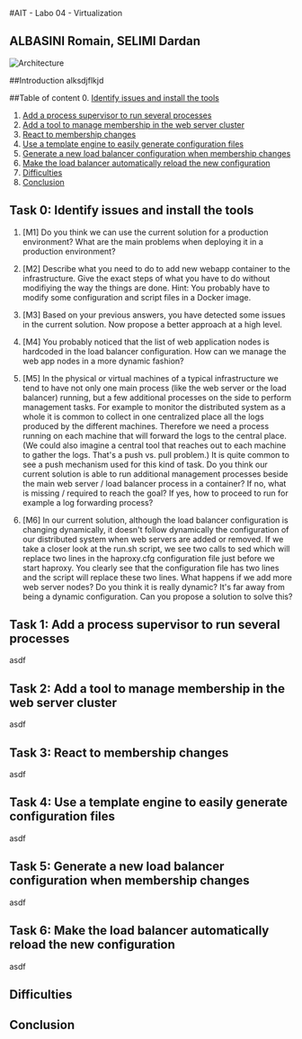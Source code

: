 #AIT - Labo 04 - Virtualization
## ALBASINI Romain, SELIMI Dardan

![Architecture](../log/task6/6.1_port.PNG)


##Introduction
alksdjflkjd

##Table of content
0. [Identify issues and install the tools](#task-0)
1. [Add a process supervisor to run several processes](#task-1)
2. [Add a tool to manage membership in the web server cluster](#task-2)
3. [React to membership changes](#task-3)
4. [Use a template engine to easily generate configuration files](#task-4)
5. [Generate a new load balancer configuration when membership changes](#task-5)
6. [Make the load balancer automatically reload the new configuration](#task-6)
7. [Difficulties](#difficulties)
8. [Conclusion](#conclusion)

## <a name="task-0"></a>Task 0: Identify issues and install the tools	 

1. [M1] Do you think we can use the current solution for a production environment? What are the main problems when deploying it in a production environment?

2. [M2] Describe what you need to do to add new webapp container to the infrastructure. Give the exact steps of what you have to do without modifiying the way the things are done. Hint: You probably have to modify some configuration and script files in a Docker image.
3. [M3] Based on your previous answers, you have detected some issues in the current solution. Now propose a better approach at a high level.
4. [M4] You probably noticed that the list of web application nodes is hardcoded in the load balancer configuration. How can we manage the web app nodes in a more dynamic fashion?
5. [M5] In the physical or virtual machines of a typical infrastructure we tend to have not only one main process (like the web server or the load balancer) running, but a few additional processes on the side to perform management tasks.
For example to monitor the distributed system as a whole it is common to collect in one centralized place all the logs produced by the different machines. Therefore we need a process running on each machine that will forward the logs to the central place. (We could also imagine a central tool that reaches out to each machine to gather the logs. That's a push vs. pull problem.) It is quite common to see a push mechanism used for this kind of task.
Do you think our current solution is able to run additional management processes beside the main web server / load balancer process in a container? If no, what is missing / required to reach the goal? If yes, how to proceed to run for example a log forwarding process?
6. [M6] In our current solution, although the load balancer configuration is changing dynamically, it doesn't follow dynamically the configuration of our distributed system when web servers are added or removed. If we take a closer look at the run.sh script, we see two calls to sed which will replace two lines in the haproxy.cfg configuration file just before we start haproxy. You clearly see that the configuration file has two lines and the script will replace these two lines.
What happens if we add more web server nodes? Do you think it is really dynamic? It's far away from being a dynamic configuration. Can you propose a solution to solve this?

## <a name="task-1"></a>Task 1: Add a process supervisor to run several processes
asdf


## <a name="task-2"></a>Task 2: Add a tool to manage membership in the web server cluster
asdf

## <a name="task-3"></a>Task 3: React to membership changes
asdf

## <a name="task-4"></a>Task 4: Use a template engine to easily generate configuration files
asdf

## <a name="task-5"></a>Task 5: Generate a new load balancer configuration when membership changes
asdf

## <a name="task-6"></a>Task 6: Make the load balancer automatically reload the new configuration
asdf

## <a name="difficulties"></a>Difficulties

## <a name="conclusion"></a>Conclusion
